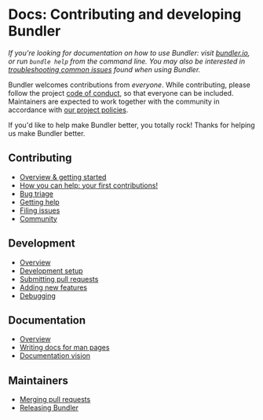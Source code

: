 # Docs: Contributing and developing Bundler

_If you're looking for documentation on how to use Bundler: visit [bundler.io](https://bundler.io/), or run `bundle help` from the command line. You may also be interested in [troubleshooting common issues](TROUBLESHOOTING.md) found when using Bundler._

Bundler welcomes contributions from *everyone*. While contributing, please follow the project [code of conduct](https://bundler.io/conduct.html), so that everyone can be included. Maintainers are expected to work together with the community in accordance with [our project policies](POLICIES.md).

If you'd like to help make Bundler better, you totally rock! Thanks for helping us make Bundler better.

## Contributing

* [Overview & getting started](contributing/README.md)
* [How you can help: your first contributions!](contributing/HOW_YOU_CAN_HELP.md)
* [Bug triage](contributing/BUG_TRIAGE.md)
* [Getting help](https://slack.bundler.io)
* [Filing issues](https://github.com/rubygems/rubygems/issues/new?labels=Bundler&template=bundler-related-issue.md)
* [Community](contributing/COMMUNITY.md)

## Development

* [Overview](development/README.md)
* [Development setup](development/SETUP.md)
* [Submitting pull requests](development/PULL_REQUESTS.md)
* [Adding new features](development/NEW_FEATURES.md)
* [Debugging](development/DEBUGGING.md)

## Documentation

* [Overview](documentation/README.md)
* [Writing docs for man pages](documentation/WRITING.md)
* [Documentation vision](documentation/VISION.md)

## Maintainers

* [Merging pull requests](playbooks/MERGING_A_PR.md)
* [Releasing Bundler](playbooks/RELEASING.md)
